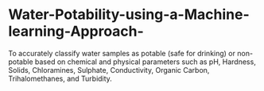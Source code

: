 # Water-Potability-using-a-Machine-learning-Approach-
To accurately classify water samples as potable (safe for drinking) or non-potable based on chemical  and physical parameters such as pH, Hardness, Solids, Chloramines, Sulphate, Conductivity, Organic  Carbon, Trihalomethanes, and Turbidity.
